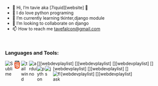 - 👋 Hi, I’m tavie aka [7iquid][website] 👋
- 👀 I do love python programing
- 🌱 I’m currently learning tkinter,django module
- 💞️ I’m looking to collaborate on django
- 📫 How to reach me tavefalcon@gmail.com

<!---
7iquid/7iquid is a ✨ special ✨ repository because its `README.md` (this file) appears on your GitHub profile.
You can click the Preview link to take a look at your changes.
--->


<br />

### Languages and Tools:

[<img align="left" alt="Sublime" width="26px" src="https://cdn.jsdelivr.net/npm/simple-icons@3.13.0/icons/sublimetext.svg"/>][webdevplaylist]
[<img align="left" alt="HTML5" width="26px" src="https://raw.githubusercontent.com/github/explore/80688e429a7d4ef2fca1e82350fe8e3517d3494d/topics/html/html.png" />][webdevplaylist]
[<img align="left" alt="tailwind" width="26px" src="https://cdn.jsdelivr.net/npm/simple-icons@3.13.0/icons/tailwindcss.svg" />][webdevplaylist]
[<img align="left" alt="arduino" width="26px" src="https://cdn.jsdelivr.net/npm/simple-icons@3.13.0/icons/tailwindcss.svg" />][webdevplaylist]
[<img align="left" alt="python" width="26px" src="https://cdn.jsdelivr.net/npm/simple-icons@3.13.0/icons/python.svg" />][webdevplaylist]
[<img align="left" alt="js" width="26px" src="https://cdn.jsdelivr.net/npm/simple-icons@3.13.0/icons/javascript.svg" />][webdevplaylist]
[<img align="left" alt="flask" width="26px" src="https://cdn.jsdelivr.net/npm/simple-icons@3.13.0/icons/flask.svg" />][webdevplaylist]



<br />
<br />

